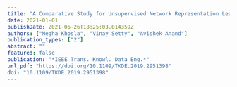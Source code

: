 ```yaml
---
title: "A Comparative Study for Unsupervised Network Representation Learning"
date: 2021-01-01
publishDate: 2021-06-26T18:25:03.014359Z
authors: ["Megha Khosla", "Vinay Setty", "Avishek Anand"]
publication_types: ["2"]
abstract: ""
featured: false
publication: "*IEEE Trans. Knowl. Data Eng.*"
url_pdf: "https://doi.org/10.1109/TKDE.2019.2951398"
doi: "10.1109/TKDE.2019.2951398"
---
```


